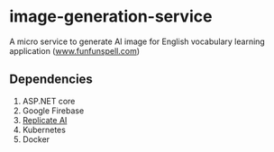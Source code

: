 # image-generation-service
A micro service to generate AI image for English vocabulary learning application (www.funfunspell.com)

## Dependencies

1. ASP.NET core
2. Google Firebase
3. [Replicate AI](https://replicate.com/home)
4. Kubernetes
5. Docker

